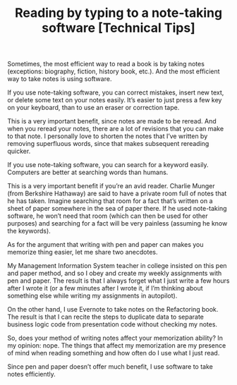 ﻿---
layout: post
title: "Reading by typing to a note-taking software [Technical Tips]"
---

Sometimes, the most efficient way to read a book is by taking notes (exceptions: biography, fiction, history book, etc.). And the most efficient way to take notes is using software.

If you use note-taking software, you can correct mistakes, insert new text, or delete some text on your notes easily. It’s easier to just press a few key on your keyboard, than to use an eraser or correction tape.

This is a very important benefit, since notes are made to be reread. And when you reread your notes, there are a lot of revisions that you can make to that note. I personally love to shorten the notes that I’ve written by removing superfluous words, since that makes subsequent rereading quicker.

If you use note-taking software, you can search for a keyword easily. Computers are better at searching words than humans.

This is a very important benefit if you’re an avid reader. Charlie Munger (from Berkshire Hathaway) are said to have a private room full of notes that he has taken. Imagine searching that room for a fact that’s written on a sheet of paper somewhere in the sea of paper there. If he used note-taking software, he won’t need that room (which can then be used for other purposes) and searching for a fact will be very painless (assuming he know the keywords).

As for the argument that writing with pen and paper can makes you memorize thing easier, let me share two anecdotes. 

My Management Information System teacher in college insisted on this pen and paper method, and so I obey and create my weekly assignments with pen and paper. The result is that I always forget what I just write a few hours after I wrote it (or a few minutes after I wrote it, if I’m thinking about something else while writing my assignments in autopilot). 

On the other hand, I use Evernote to take notes on the Refactoring book. The result is that I can recite the steps to duplicate data to separate business logic code from presentation code without checking my notes.

So, does your method of writing notes affect your memorization ability? In my opinion: nope. The things that affect my memorization are my presence of mind when reading something and how often do I use what I just read. 

Since pen and paper doesn’t offer much benefit, I use software to take notes efficiently.
